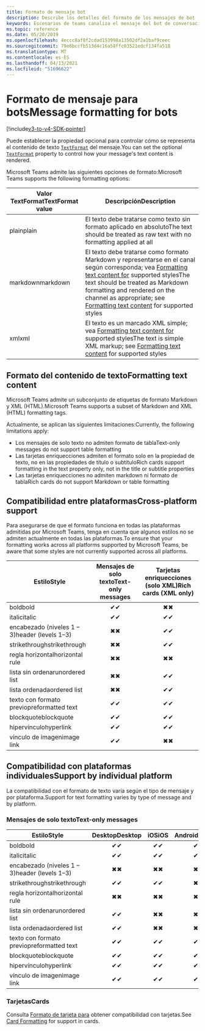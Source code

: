 ```yaml
---
title: Formato de mensaje bot
description: Describe los detalles del formato de los mensajes de bot
keywords: Escenarios de teams canaliza el mensaje del bot de conversación
ms.topic: reference
ms.date: 05/20/2019
ms.openlocfilehash: 4eccc8af8f2cdad153998a13502df2a1baf9ceec
ms.sourcegitcommit: 79e6bccfb513d4c16a58ffc03521edcf134fa518
ms.translationtype: MT
ms.contentlocale: es-ES
ms.lasthandoff: 04/13/2021
ms.locfileid: "51696622"
---
```

# <a name="message-formatting-for-bots"></a><span data-ttu-id="6c1a5-104">Formato de mensaje para bots</span><span class="sxs-lookup"><span data-stu-id="6c1a5-104">Message formatting for bots</span></span>

[!include[v3-to-v4-SDK-pointer](~/includes/v3-to-v4-pointer-bots.md)]

<span data-ttu-id="6c1a5-105">Puede establecer la propiedad opcional para controlar cómo se representa el contenido de texto [`TextFormat`](/bot-framework/dotnet/bot-builder-dotnet-create-messages#customizing-a-message) del mensaje.</span><span class="sxs-lookup"><span data-stu-id="6c1a5-105">You can set the optional [`TextFormat`](/bot-framework/dotnet/bot-builder-dotnet-create-messages#customizing-a-message) property to control how your message's text content is rendered.</span></span>

<span data-ttu-id="6c1a5-106">Microsoft Teams admite las siguientes opciones de formato:</span><span class="sxs-lookup"><span data-stu-id="6c1a5-106">Microsoft Teams supports the following formatting options:</span></span>

| <span data-ttu-id="6c1a5-107">Valor TextFormat</span><span class="sxs-lookup"><span data-stu-id="6c1a5-107">TextFormat value</span></span> | <span data-ttu-id="6c1a5-108">Descripción</span><span class="sxs-lookup"><span data-stu-id="6c1a5-108">Description</span></span> |
| --- | --- |
| <span data-ttu-id="6c1a5-109">plain</span><span class="sxs-lookup"><span data-stu-id="6c1a5-109">plain</span></span> | <span data-ttu-id="6c1a5-110">El texto debe tratarse como texto sin formato aplicado en absoluto</span><span class="sxs-lookup"><span data-stu-id="6c1a5-110">The text should be treated as raw text with no formatting applied at all</span></span> |
| <span data-ttu-id="6c1a5-111">markdown</span><span class="sxs-lookup"><span data-stu-id="6c1a5-111">markdown</span></span> | <span data-ttu-id="6c1a5-112">El texto debe tratarse como formato Markdown y representarse en el canal según corresponda; vea [Formatting text content for](#formatting-text-content) supported styles</span><span class="sxs-lookup"><span data-stu-id="6c1a5-112">The text should be treated as Markdown formatting and rendered on the channel as appropriate; see [Formatting text content](#formatting-text-content) for supported styles</span></span> |
| <span data-ttu-id="6c1a5-113">xml</span><span class="sxs-lookup"><span data-stu-id="6c1a5-113">xml</span></span> | <span data-ttu-id="6c1a5-114">El texto es un marcado XML simple; vea [Formatting text content for](#formatting-text-content) supported styles</span><span class="sxs-lookup"><span data-stu-id="6c1a5-114">The text is simple XML markup; see [Formatting text content](#formatting-text-content) for supported styles</span></span> |

## <a name="formatting-text-content"></a><span data-ttu-id="6c1a5-115">Formato del contenido de texto</span><span class="sxs-lookup"><span data-stu-id="6c1a5-115">Formatting text content</span></span>

<span data-ttu-id="6c1a5-116">Microsoft Teams admite un subconjunto de etiquetas de formato Markdown y XML (HTML).</span><span class="sxs-lookup"><span data-stu-id="6c1a5-116">Microsoft Teams supports a subset of Markdown and XML (HTML) formatting tags.</span></span>

<span data-ttu-id="6c1a5-117">Actualmente, se aplican las siguientes limitaciones:</span><span class="sxs-lookup"><span data-stu-id="6c1a5-117">Currently, the following limitations apply:</span></span>

* <span data-ttu-id="6c1a5-118">Los mensajes de solo texto no admiten formato de tabla</span><span class="sxs-lookup"><span data-stu-id="6c1a5-118">Text-only messages do not support table formatting</span></span>
* <span data-ttu-id="6c1a5-119">Las tarjetas enriquecciones admiten el formato solo en la propiedad de texto, no en las propiedades de título o subtítulo</span><span class="sxs-lookup"><span data-stu-id="6c1a5-119">Rich cards support formatting in the text property only, not in the title or subtitle properties</span></span>
* <span data-ttu-id="6c1a5-120">Las tarjetas enriquecciones no admiten markdown ni formato de tabla</span><span class="sxs-lookup"><span data-stu-id="6c1a5-120">Rich cards do not support Markdown or table formatting</span></span>

## <a name="cross-platform-support"></a><span data-ttu-id="6c1a5-121">Compatibilidad entre plataformas</span><span class="sxs-lookup"><span data-stu-id="6c1a5-121">Cross-platform support</span></span>

<span data-ttu-id="6c1a5-122">Para asegurarse de que el formato funciona en todas las plataformas admitidas por Microsoft Teams, tenga en cuenta que algunos estilos no se admiten actualmente en todas las plataformas.</span><span class="sxs-lookup"><span data-stu-id="6c1a5-122">To ensure that your formatting works across all platforms supported by Microsoft Teams, be aware that some styles are not currently supported across all platforms.</span></span>

| <span data-ttu-id="6c1a5-123">Estilo</span><span class="sxs-lookup"><span data-stu-id="6c1a5-123">Style</span></span>                     | <span data-ttu-id="6c1a5-124">Mensajes de solo texto</span><span class="sxs-lookup"><span data-stu-id="6c1a5-124">Text-only messages</span></span> | <span data-ttu-id="6c1a5-125">Tarjetas enriquecciones (solo XML)</span><span class="sxs-lookup"><span data-stu-id="6c1a5-125">Rich cards (XML only)</span></span> |
| ---                       | :---: | :---: |
| <span data-ttu-id="6c1a5-126">bold</span><span class="sxs-lookup"><span data-stu-id="6c1a5-126">bold</span></span>                      | <span data-ttu-id="6c1a5-127">✔</span><span class="sxs-lookup"><span data-stu-id="6c1a5-127">✔</span></span> | <span data-ttu-id="6c1a5-128">✖</span><span class="sxs-lookup"><span data-stu-id="6c1a5-128">✖</span></span> |
| <span data-ttu-id="6c1a5-129">italic</span><span class="sxs-lookup"><span data-stu-id="6c1a5-129">italic</span></span>                    | <span data-ttu-id="6c1a5-130">✔</span><span class="sxs-lookup"><span data-stu-id="6c1a5-130">✔</span></span> | <span data-ttu-id="6c1a5-131">✔</span><span class="sxs-lookup"><span data-stu-id="6c1a5-131">✔</span></span> |
| <span data-ttu-id="6c1a5-132">encabezado (niveles 1 &ndash; 3)</span><span class="sxs-lookup"><span data-stu-id="6c1a5-132">header (levels 1&ndash;3)</span></span> | <span data-ttu-id="6c1a5-133">✖</span><span class="sxs-lookup"><span data-stu-id="6c1a5-133">✖</span></span> | <span data-ttu-id="6c1a5-134">✔</span><span class="sxs-lookup"><span data-stu-id="6c1a5-134">✔</span></span> |
| <span data-ttu-id="6c1a5-135">strikethrough</span><span class="sxs-lookup"><span data-stu-id="6c1a5-135">strikethrough</span></span>             | <span data-ttu-id="6c1a5-136">✖</span><span class="sxs-lookup"><span data-stu-id="6c1a5-136">✖</span></span> | <span data-ttu-id="6c1a5-137">✔</span><span class="sxs-lookup"><span data-stu-id="6c1a5-137">✔</span></span> |
| <span data-ttu-id="6c1a5-138">regla horizontal</span><span class="sxs-lookup"><span data-stu-id="6c1a5-138">horizontal rule</span></span>           | <span data-ttu-id="6c1a5-139">✖</span><span class="sxs-lookup"><span data-stu-id="6c1a5-139">✖</span></span> | <span data-ttu-id="6c1a5-140">✖</span><span class="sxs-lookup"><span data-stu-id="6c1a5-140">✖</span></span> |
| <span data-ttu-id="6c1a5-141">lista sin ordenar</span><span class="sxs-lookup"><span data-stu-id="6c1a5-141">unordered list</span></span>            | <span data-ttu-id="6c1a5-142">✖</span><span class="sxs-lookup"><span data-stu-id="6c1a5-142">✖</span></span> | <span data-ttu-id="6c1a5-143">✔</span><span class="sxs-lookup"><span data-stu-id="6c1a5-143">✔</span></span> |
| <span data-ttu-id="6c1a5-144">lista ordenada</span><span class="sxs-lookup"><span data-stu-id="6c1a5-144">ordered list</span></span>              | <span data-ttu-id="6c1a5-145">✖</span><span class="sxs-lookup"><span data-stu-id="6c1a5-145">✖</span></span> | <span data-ttu-id="6c1a5-146">✔</span><span class="sxs-lookup"><span data-stu-id="6c1a5-146">✔</span></span> |
| <span data-ttu-id="6c1a5-147">texto con formato previo</span><span class="sxs-lookup"><span data-stu-id="6c1a5-147">preformatted text</span></span>         | <span data-ttu-id="6c1a5-148">✔</span><span class="sxs-lookup"><span data-stu-id="6c1a5-148">✔</span></span> | <span data-ttu-id="6c1a5-149">✔</span><span class="sxs-lookup"><span data-stu-id="6c1a5-149">✔</span></span> |
| <span data-ttu-id="6c1a5-150">blockquote</span><span class="sxs-lookup"><span data-stu-id="6c1a5-150">blockquote</span></span>                | <span data-ttu-id="6c1a5-151">✔</span><span class="sxs-lookup"><span data-stu-id="6c1a5-151">✔</span></span> | <span data-ttu-id="6c1a5-152">✔</span><span class="sxs-lookup"><span data-stu-id="6c1a5-152">✔</span></span> |
| <span data-ttu-id="6c1a5-153">hipervínculo</span><span class="sxs-lookup"><span data-stu-id="6c1a5-153">hyperlink</span></span>                 | <span data-ttu-id="6c1a5-154">✔</span><span class="sxs-lookup"><span data-stu-id="6c1a5-154">✔</span></span> | <span data-ttu-id="6c1a5-155">✔</span><span class="sxs-lookup"><span data-stu-id="6c1a5-155">✔</span></span> |
| <span data-ttu-id="6c1a5-156">vínculo de imagen</span><span class="sxs-lookup"><span data-stu-id="6c1a5-156">image link</span></span>                | <span data-ttu-id="6c1a5-157">✔</span><span class="sxs-lookup"><span data-stu-id="6c1a5-157">✔</span></span> | <span data-ttu-id="6c1a5-158">✖</span><span class="sxs-lookup"><span data-stu-id="6c1a5-158">✖</span></span> |

## <a name="support-by-individual-platform"></a><span data-ttu-id="6c1a5-159">Compatibilidad con plataformas individuales</span><span class="sxs-lookup"><span data-stu-id="6c1a5-159">Support by individual platform</span></span>

<span data-ttu-id="6c1a5-160">La compatibilidad con el formato de texto varía según el tipo de mensaje y por plataforma.</span><span class="sxs-lookup"><span data-stu-id="6c1a5-160">Support for text formatting varies by type of message and by platform.</span></span>

### <a name="text-only-messages"></a><span data-ttu-id="6c1a5-161">Mensajes de solo texto</span><span class="sxs-lookup"><span data-stu-id="6c1a5-161">Text-only messages</span></span>

| <span data-ttu-id="6c1a5-162">Estilo</span><span class="sxs-lookup"><span data-stu-id="6c1a5-162">Style</span></span>                     | <span data-ttu-id="6c1a5-163">Desktop</span><span class="sxs-lookup"><span data-stu-id="6c1a5-163">Desktop</span></span> | <span data-ttu-id="6c1a5-164">iOS</span><span class="sxs-lookup"><span data-stu-id="6c1a5-164">iOS</span></span> | <span data-ttu-id="6c1a5-165">Android</span><span class="sxs-lookup"><span data-stu-id="6c1a5-165">Android</span></span> |
| ---                       | :---: | :---: | :---: |
| <span data-ttu-id="6c1a5-166">bold</span><span class="sxs-lookup"><span data-stu-id="6c1a5-166">bold</span></span>                      | <span data-ttu-id="6c1a5-167">✔</span><span class="sxs-lookup"><span data-stu-id="6c1a5-167">✔</span></span> | <span data-ttu-id="6c1a5-168">✔</span><span class="sxs-lookup"><span data-stu-id="6c1a5-168">✔</span></span> | <span data-ttu-id="6c1a5-169">✔</span><span class="sxs-lookup"><span data-stu-id="6c1a5-169">✔</span></span> |
| <span data-ttu-id="6c1a5-170">italic</span><span class="sxs-lookup"><span data-stu-id="6c1a5-170">italic</span></span>                    | <span data-ttu-id="6c1a5-171">✔</span><span class="sxs-lookup"><span data-stu-id="6c1a5-171">✔</span></span> | <span data-ttu-id="6c1a5-172">✔</span><span class="sxs-lookup"><span data-stu-id="6c1a5-172">✔</span></span> | <span data-ttu-id="6c1a5-173">✔</span><span class="sxs-lookup"><span data-stu-id="6c1a5-173">✔</span></span> |
| <span data-ttu-id="6c1a5-174">encabezado (niveles 1 &ndash; 3)</span><span class="sxs-lookup"><span data-stu-id="6c1a5-174">header (levels 1&ndash;3)</span></span> | <span data-ttu-id="6c1a5-175">✖</span><span class="sxs-lookup"><span data-stu-id="6c1a5-175">✖</span></span> | <span data-ttu-id="6c1a5-176">✖</span><span class="sxs-lookup"><span data-stu-id="6c1a5-176">✖</span></span> | <span data-ttu-id="6c1a5-177">✖</span><span class="sxs-lookup"><span data-stu-id="6c1a5-177">✖</span></span> |
| <span data-ttu-id="6c1a5-178">strikethrough</span><span class="sxs-lookup"><span data-stu-id="6c1a5-178">strikethrough</span></span>             | <span data-ttu-id="6c1a5-179">✔</span><span class="sxs-lookup"><span data-stu-id="6c1a5-179">✔</span></span> | <span data-ttu-id="6c1a5-180">✔</span><span class="sxs-lookup"><span data-stu-id="6c1a5-180">✔</span></span> | <span data-ttu-id="6c1a5-181">✖</span><span class="sxs-lookup"><span data-stu-id="6c1a5-181">✖</span></span> |
| <span data-ttu-id="6c1a5-182">regla horizontal</span><span class="sxs-lookup"><span data-stu-id="6c1a5-182">horizontal rule</span></span>           | <span data-ttu-id="6c1a5-183">✖</span><span class="sxs-lookup"><span data-stu-id="6c1a5-183">✖</span></span> | <span data-ttu-id="6c1a5-184">✖</span><span class="sxs-lookup"><span data-stu-id="6c1a5-184">✖</span></span> | <span data-ttu-id="6c1a5-185">✖</span><span class="sxs-lookup"><span data-stu-id="6c1a5-185">✖</span></span> |
| <span data-ttu-id="6c1a5-186">lista sin ordenar</span><span class="sxs-lookup"><span data-stu-id="6c1a5-186">unordered list</span></span>            | <span data-ttu-id="6c1a5-187">✔</span><span class="sxs-lookup"><span data-stu-id="6c1a5-187">✔</span></span> | <span data-ttu-id="6c1a5-188">✖</span><span class="sxs-lookup"><span data-stu-id="6c1a5-188">✖</span></span> | <span data-ttu-id="6c1a5-189">✖</span><span class="sxs-lookup"><span data-stu-id="6c1a5-189">✖</span></span> |
| <span data-ttu-id="6c1a5-190">lista ordenada</span><span class="sxs-lookup"><span data-stu-id="6c1a5-190">ordered list</span></span>              | <span data-ttu-id="6c1a5-191">✔</span><span class="sxs-lookup"><span data-stu-id="6c1a5-191">✔</span></span> | <span data-ttu-id="6c1a5-192">✖</span><span class="sxs-lookup"><span data-stu-id="6c1a5-192">✖</span></span> | <span data-ttu-id="6c1a5-193">✖</span><span class="sxs-lookup"><span data-stu-id="6c1a5-193">✖</span></span> |
| <span data-ttu-id="6c1a5-194">texto con formato previo</span><span class="sxs-lookup"><span data-stu-id="6c1a5-194">preformatted text</span></span>         | <span data-ttu-id="6c1a5-195">✔</span><span class="sxs-lookup"><span data-stu-id="6c1a5-195">✔</span></span> | <span data-ttu-id="6c1a5-196">✔</span><span class="sxs-lookup"><span data-stu-id="6c1a5-196">✔</span></span> | <span data-ttu-id="6c1a5-197">✔</span><span class="sxs-lookup"><span data-stu-id="6c1a5-197">✔</span></span> |
| <span data-ttu-id="6c1a5-198">blockquote</span><span class="sxs-lookup"><span data-stu-id="6c1a5-198">blockquote</span></span>                | <span data-ttu-id="6c1a5-199">✔</span><span class="sxs-lookup"><span data-stu-id="6c1a5-199">✔</span></span> | <span data-ttu-id="6c1a5-200">✔</span><span class="sxs-lookup"><span data-stu-id="6c1a5-200">✔</span></span> | <span data-ttu-id="6c1a5-201">✔</span><span class="sxs-lookup"><span data-stu-id="6c1a5-201">✔</span></span> |
| <span data-ttu-id="6c1a5-202">hipervínculo</span><span class="sxs-lookup"><span data-stu-id="6c1a5-202">hyperlink</span></span>                 | <span data-ttu-id="6c1a5-203">✔</span><span class="sxs-lookup"><span data-stu-id="6c1a5-203">✔</span></span> | <span data-ttu-id="6c1a5-204">✔</span><span class="sxs-lookup"><span data-stu-id="6c1a5-204">✔</span></span> | <span data-ttu-id="6c1a5-205">✔</span><span class="sxs-lookup"><span data-stu-id="6c1a5-205">✔</span></span> |
| <span data-ttu-id="6c1a5-206">vínculo de imagen</span><span class="sxs-lookup"><span data-stu-id="6c1a5-206">image link</span></span>                | <span data-ttu-id="6c1a5-207">✔</span><span class="sxs-lookup"><span data-stu-id="6c1a5-207">✔</span></span> | <span data-ttu-id="6c1a5-208">✔</span><span class="sxs-lookup"><span data-stu-id="6c1a5-208">✔</span></span> | <span data-ttu-id="6c1a5-209">✔</span><span class="sxs-lookup"><span data-stu-id="6c1a5-209">✔</span></span> |

### <a name="cards"></a><span data-ttu-id="6c1a5-210">Tarjetas</span><span class="sxs-lookup"><span data-stu-id="6c1a5-210">Cards</span></span>

<span data-ttu-id="6c1a5-211">Consulta [Formato de tarjeta para](~/task-modules-and-cards/cards/cards-format.md) obtener compatibilidad con tarjetas.</span><span class="sxs-lookup"><span data-stu-id="6c1a5-211">See [Card Formatting](~/task-modules-and-cards/cards/cards-format.md) for support in cards.</span></span>
